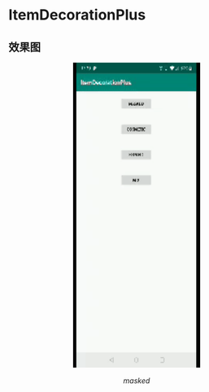 # ItemDecorationPlus

## 效果图

<p align="center">
    <img src="https://github.com/downtail/ItemDecorationPlus/raw/branch_dev/screenshots/masked.gif" width="250" height="600">
    <p align="center">
        <em>masked</em>
    </p>
</p>
